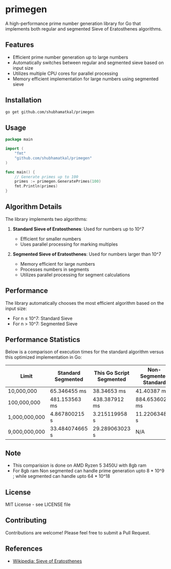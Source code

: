 # primegen

A high-performance prime number generation library for Go that implements both regular and segmented Sieve of Eratosthenes algorithms.

## Features

- Efficient prime number generation up to large numbers
- Automatically switches between regular and segmented sieve based on input size
- Utilizes multiple CPU cores for parallel processing
- Memory efficient implementation for large numbers using segmented sieve

## Installation

```bash
go get github.com/shubhamatkal/primegen
```

## Usage

```go
package main

import (
    "fmt"
    "github.com/shubhamatkal/primegen"
)

func main() {
    // Generate primes up to 100
    primes := primegen.GeneratePrimes(100)
    fmt.Println(primes)
}
```

## Algorithm Details

The library implements two algorithms:

1. **Standard Sieve of Eratosthenes**: Used for numbers up to 10^7
   - Efficient for smaller numbers
   - Uses parallel processing for marking multiples

2. **Segmented Sieve of Eratosthenes**: Used for numbers larger than 10^7
   - Memory efficient for large numbers
   - Processes numbers in segments
   - Utilizes parallel processing for segment calculations

## Performance

The library automatically chooses the most efficient algorithm based on the input size:
- For n ≤ 10^7: Standard Sieve
- For n > 10^7: Segmented Sieve

## Performance Statistics
Below is a comparison of execution times for the standard algorithm versus this optimized implementation in Go:

| Limit           | Standard Segmented | This Go Script Segmented | Non-Segmented Standard  | This Go Script Non-Segmented |
|-----------------|-------------------------|------------------------------|---------------------|--------------------------|
| 10,000,000      | 65.346455 ms            | 38.34653 ms                  | 41.40387 ms         | 37.52741 ms             |
| 100,000,000     | 481.153563 ms           | 438.387912 ms                | 884.653602 ms       | 659.169185 ms           |
| 1,000,000,000   | 4.867800215 s           | 3.215119958 s                | 11.220634894 s      | 10.384302883 s          |
| 9,000,000,000   | 33.484074665 s                    | 29.289063023 s                           | N/A      | N/A          |

## Note

- This comparision is done on AMD Ryzen 5 3450U with 8gb ram
- For 8gb ram Non segmented can handle prime generation upto 8 * 10^9 ; while segmented can handle upto 64 * 10^18
 



## License

MIT License - see LICENSE file

## Contributing

Contributions are welcome! Please feel free to submit a Pull Request.

## References
- [Wikipedia: Sieve of Eratosthenes](https://en.wikipedia.org/wiki/Sieve_of_Eratosthenes)